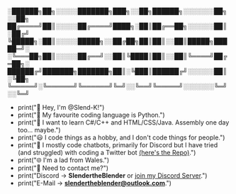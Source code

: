   ░██████╗██╗░░░░░███████╗███╗░░██╗██████╗░░░░░░░██╗░░██╗
  ██╔════╝██║░░░░░██╔════╝████╗░██║██╔══██╗░░░░░░██║░██╔╝
  ╚█████╗░██║░░░░░█████╗░░██╔██╗██║██║░░██║█████╗█████═╝░
  ░╚═══██╗██║░░░░░██╔══╝░░██║╚████║██║░░██║╚════╝██╔═██╗░
  ██████╔╝███████╗███████╗██║░╚███║██████╔╝░░░░░░██║░╚██╗
  ╚═════╝░╚══════╝╚══════╝╚═╝░░╚══╝╚═════╝░░░░░░░╚═╝░░╚═╝

- print("👋 Hey, I'm @Slend-K!")
- print("🤎 My favourite coding language is Python.")
- print("🏫 I want to learn C#/C++ and HTML/CSS/Java. Assembly one day too... maybe.")
- print("😃 I code things as a hobby, and I don't code things for people.")
- print("🤖 I mostly code chatbots, primarily for Discord but I have tried (and struggled) with coding a Twitter bot [(here's the Repo)](https://github.com/Slend-K/CSYMITF-Twitter-Bot).")
- print("🌐 I'm a lad from Wales.")
- print("📧 Need to contact me?")
- print("Discord -> **SlendertheBlender** or [join my Discord Server](https://discord.gg/kJMRHsVyCa).")
- print("E-Mail -> **[slendertheblender@outlook.com](mailto:slendertheblender@outlook.com)**.")
